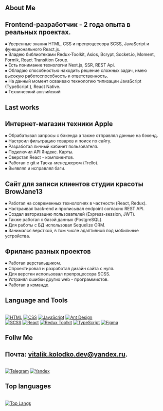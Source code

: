 ## About Me

## Frontend-разработчик - 2 года опыта в реальных проектах.
⦁ Уверенные знания HTML, CSS и препроцессора SCSS, JavaScript и функционального
React.js.\
⦁ Владею библиотеками Redux-Toolkit, Asios, Bcrypt, Socket.io, Moment, Formik, React Transition Group.\
⦁ Есть понимание технологии Next.js, SSR, REST Api.\
⦁ Обладаю способностью находить решение сложных задач, имею высокую
работоспособность и ответственность.\
⦁ На данный момент осваиваю технологию типизации JavaScript (TypeScript ), React
Native. \
⦁ Технический английский

## Last works

## Интернет-магазин техники Apple

⦁ Обрабатывал запросы с бэкенда а также отправлял данные на бэкенд.\
⦁ Настроил фильтрацию товаров и поиск по сайту.\
⦁ Разработал личный кабинет пользователя.\
⦁ Подключил API Яндекс. Карты.\
⦁ Сверстал React - компонентов.\
⦁ Работал с git и Таска-менеджером (Trello).\
⦁ Выявлял и исправлял баги.

## Сайт для записи клиентов студии красоты BrowJane13

⦁ Работал на современных технологиях в частности (React, Redux).\
⦁ Настраивал back-end и прописывал endpoint согласно REST API.\
⦁ Создал авторизацию пользователей (Express-session, JWT).\
⦁ Также работал с базой данных (PostgreSQL).\
⦁ Для работы с БД использовал Sequelize ORM.\
⦁ Занимался версткой, в том числе адаптивной под мобильные
устройства.

## Фриланс разных проектов

⦁ Работал верстальщиком.\
⦁ Спроектировал и разработал дизайн сайта с нуля.\
⦁ Для верстки использовал препроцессора SCSS.\
⦁ Устранял ошибки других web - программистов.\
⦁ Работал в команде.

## Language and Tools
\
[![HTML](https://img.shields.io/badge/-HTML-E34F26?style=for-the-badge&logo=html5&logoColor=FFFFFF&)](https://htmlbase.ru)
[![CSS](https://img.shields.io/badge/-CSS-1572B6?style=for-the-badge&logo=css3&logoColor=FFFFFF)](https://htmlbase.ru)
[![JavaScript](https://img.shields.io/badge/-JavaScript-FFD700?style=for-the-badge&logo=javascript&logoColor=000000)](https://learn.javascript.ru/intro)
[![Ant Design](https://img.shields.io/badge/-Ant_Design-0170FE?style=for-the-badge&logo=antdesign&logoColor=000000)](https://ant.design)  
[![SCSS](https://img.shields.io/badge/-Scss-CC6699?style=for-the-badge&logo=sass&logoColor=FFFFFF)](https://sass-scss.ru)
[![React](https://img.shields.io/badge/-React-61DAFB?style=for-the-badge&logo=react&logoColor=000000)](https://ru.reactjs.org)
[![Redux Toolkit](https://img.shields.io/badge/-Redux-764ABC?style=for-the-badge&logo=redux&logoColor=000000)](https://redux-toolkit.js.org)
[![TypeScript](https://img.shields.io/badge/-TypeScript-3178C6?style=for-the-badge&logo=typescript&logoColor=FFFFFF)](https://www.typescriptlang.org)
[![Figma](https://img.shields.io/badge/-Figma-3178C6?style=for-the-badge&logo=figma&logoColor=FFFFFF)](https://www.figma.com)      

## Follw Me

## Почта: vitalik.kolodko.dev@yandex.ru.
\
[![Telegram](https://img.shields.io/badge/-Telegram-26A5E4?style=for-the-badge&logo=telegram&logoColor=FFFFFF)](https://t.me/SaiLaRN7)
[![Yandex](https://img.shields.io/badge/-Yandex-EA4335?style=for-the-badge&logo=gmail&logoColor=FFFFFF)](https://mail.yandex.ru)

## Top languages
\
[![Top Langs](https://github-readme-stats.vercel.app/api/top-langs/?username=VitalikN7&layout=compact)](https://github.com/anuraghazra/github-readme-stats)
